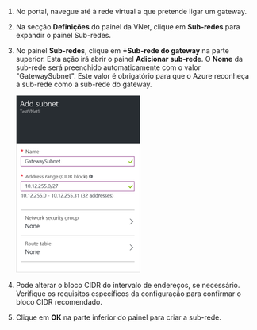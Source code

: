 1. No portal, navegue até à rede virtual a que pretende ligar um gateway.
2. Na secção **Definições** do painel da VNet, clique em **Sub-redes** para expandir o painel Sub-redes.
3. No painel **Sub-redes**, clique em **+Sub-rede do gateway** na parte superior. Esta ação irá abrir o painel **Adicionar sub-rede**. O **Nome** da sub-rede será preenchido automaticamente com o valor "GatewaySubnet". Este valor é obrigatório para que o Azure reconheça a sub-rede como a sub-rede do gateway.
   
    ![Adicionar a sub-rede do gateway](./media/vpn-gateway-add-gwsubnet-rm-portal-include/addgwsubnet250.png)
4. Pode alterar o bloco CIDR do intervalo de endereços, se necessário. Verifique os requisitos específicos da configuração para confirmar o bloco CIDR recomendado.
5. Clique em **OK** na parte inferior do painel para criar a sub-rede.

<!--HONumber=Sep16_HO3-->


